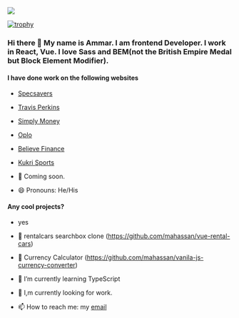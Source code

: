 ![](https://komarev.com/ghpvc/?username=mahassan)

[![trophy](https://github-profile-trophy.vercel.app/?username=mahassan)](https://github.com/ryo-ma/github-profile-trophy)


### Hi there 👋 My name is Ammar. I am frontend Developer. I work in React, Vue. I love Sass and BEM(not the British Empire Medal but Block Element Modifier).

#### I have done work on the following websites
- [Specsavers](www.specsavers.co.uk)
- [Travis Perkins](www.travisperkins.co.uk)
- [Simply Money](https://simplymoney.com)
- [Oplo](https://www.myoplo.com)
- [Believe Finance](https://www.believefinance.co.uk/)
- [Kukri Sports](www.kukrisports.co.uk)

- 🔭 Coming soon.
- 😄 Pronouns: He/His

#### Any cool projects?
- yes
- 🚗 rentalcars searchbox clone (https://github.com/mahassan/vue-rental-cars)
- 🧮 Currency Calculator (https://github.com/mahassan/vanila-js-currency-converter)

- 🌱 I’m currently learning TypeScript
- 👀 I,m currently looking for work.
- 📫 How to reach me: my [email](ammar@ammarhassan.co.uk)

<!--
**mahassan/mahassan** is a ✨ _special_ ✨ repository because its `README.md` (this file) appears on your GitHub profile.

Here are some ideas to get you started:


- 👯 I’m looking to collaborate on ...
- 🤔 I’m looking for help with ...
- 💬 Ask me about ...


- ⚡ Fun fact: ...
-->
